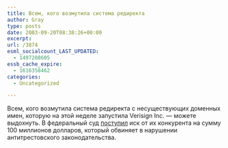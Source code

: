 ```yaml
---
title: Всем, кого возмутила система редиректа
author: Gray
type: posts
date: 2003-09-20T08:38:26+00:00
excerpt:
url: /3874
esml_socialcount_LAST_UPDATED:
  - 1497288605
essb_cache_expire:
  - 1616358462
categories:
  - Uncategorized

---
```








Всем, кого возмутила система редиректа с несуществующих доменных имен, которую на этой неделе запустила Verisign Inc. &#8212; можете выдохнуть. В федеральный суд <a href="http://www.crmassist.com/news/dispnews.asp?i=101372&#038;t=99" target="_blank">поступил</a> иск от их конкурента на сумму 100 миллионов долларов, который обвиняет в нарушении антитрестовского законодательства.